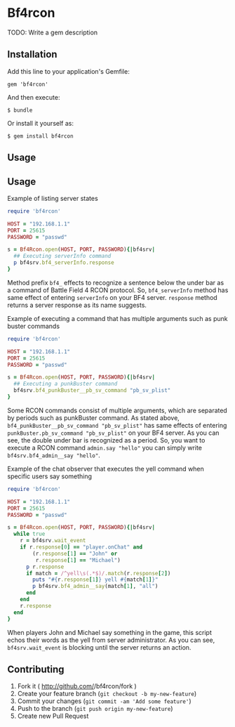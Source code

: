 # Bf4rcon

TODO: Write a gem description

## Installation

Add this line to your application's Gemfile:

    gem 'bf4rcon'

And then execute:

    $ bundle

Or install it yourself as:

    $ gem install bf4rcon

## Usage

## Usage
Example of listing server states

```ruby:showstate.rb
require 'bf4rcon'

HOST = "192.168.1.1"
PORT = 25615
PASSWORD = "passwd"

s = Bf4Rcon.open(HOST, PORT, PASSWORD){|bf4srv|
  ## Executing serverInfo command
  p bf4srv.bf4_serverInfo.response
}
```

Method prefix `bf4_` effects to recognize a sentence below the under bar as a command of Battle Field 4 RCON protocol. So, `bf4_serverInfo` method has same effect of entering `serverInfo` on your BF4 server. `response` method returns a server response as its name suggests.

Example of executing a command that has multiple arguments such as punk buster commands

```ruby:pbsvplist.rb
require 'bf4rcon'

HOST = "192.168.1.1"
PORT = 25615
PASSWORD = "passwd"

s = Bf4Rcon.open(HOST, PORT, PASSWORD){|bf4srv|
  ## Executing a punkBuster command
  bf4srv.bf4_punkBuster__pb_sv_command "pb_sv_plist"
}
```

Some RCON commands consist of multiple arguments, which are separated by periods such as punkBuster command.  As stated above, `bf4_punkBuster__pb_sv_command "pb_sv_plist"` has same effects of entering `punkBuster.pb_sv_command "pb_sv_plist"` on your BF4 server.  As you can see, the double under bar is recognized as a period. So, you want to execute a RCON command `admin.say "hello"` you can simply write `bf4srv.bf4_admin__say "hello"`.

Example of the chat observer that executes the yell command when specific users say something

```ruby:chatbot.rb
require 'bf4rcon'

HOST = "192.168.1.1"
PORT = 25615
PASSWORD = "passwd"

s = Bf4Rcon.open(HOST, PORT, PASSWORD){|bf4srv|
  while true
    r = bf4srv.wait_event
    if r.response[0] == "player.onChat" and 
        (r.response[1] == "John" or
         r.response[1] == "Michael")
      p r.response
      if match = /^yell\s(.*$)/.match(r.response[2])
        puts "#{r.response[1]} yell #{match[1]}"
        p bf4srv.bf4_admin__say(match[1], "all")
      end
    end
    r.response
  end
}
```

When players John and Michael say something in the game, this script echos their words as the yell from server administrator. As you can see, `bf4srv.wait_event` is blocking until the server returns an action.

## Contributing

1. Fork it ( http://github.com/<my-github-username>/bf4rcon/fork )
2. Create your feature branch (`git checkout -b my-new-feature`)
3. Commit your changes (`git commit -am 'Add some feature'`)
4. Push to the branch (`git push origin my-new-feature`)
5. Create new Pull Request

